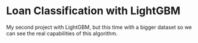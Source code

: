 # Loan Classification with LightGBM
My second project with LightGBM, but this time with a bigger dataset so we can see the real capabilities of this algorithm.
